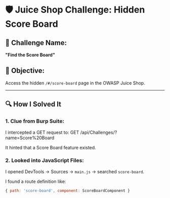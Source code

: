 # 🛡️ Juice Shop Challenge: Hidden Score Board

## 🧠 Challenge Name:
**"Find the Score Board"**

## 🎯 Objective:
Access the hidden `/#/score-board` page in the OWASP Juice Shop.

---

## 🔍 How I Solved It

### 1. Clue from Burp Suite:
I intercepted a GET request to:
GET /api/Challenges/?name=Score%20Board


It hinted that a Score Board feature existed.


### 2. Looked into JavaScript Files:
I opened DevTools → Sources → `main.js` → searched `score-board`.

I found a route definition like:
```js
{ path: 'score-board', component: ScoreBoardComponent }
